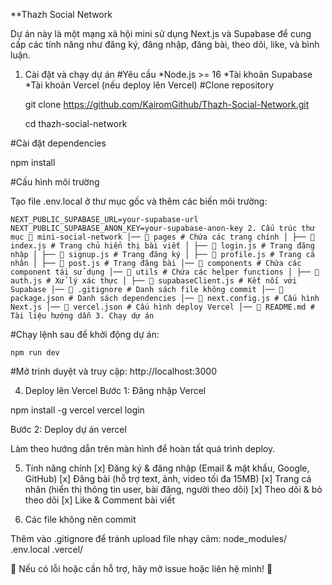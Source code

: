 **Thazh Social Network

Dự án này là một mạng xã hội mini sử dụng Next.js và Supabase để cung cấp các tính năng như đăng ký, đăng nhập, đăng bài, theo dõi, like, và bình luận.

1. Cài đặt và chạy dự án 
 #Yêu cầu 
  *Node.js >= 16 
  *Tài khoản Supabase 
  *Tài khoản Vercel (nếu deploy lên Vercel) 
 #Clone repository

   git clone https://github.com/KairomGithub/Thazh-Social-Network.git

   cd thazh-social-network
   
 #Cài đặt dependencies

   npm install
   
 #Cấu hình môi trường 

   Tạo file .env.local ở thư mục gốc và thêm các biến môi trường:

    NEXT_PUBLIC_SUPABASE_URL=your-supabase-url NEXT_PUBLIC_SUPABASE_ANON_KEY=your-supabase-anon-key 2. Cấu trúc thư mục 📁 mini-social-network │── 📁 pages # Chứa các trang chính │ ├── 📄 index.js # Trang chủ hiển thị bài viết │ ├── 📄 login.js # Trang đăng nhập │ ├── 📄 signup.js # Trang đăng ký │ ├── 📄 profile.js # Trang cá nhân │ ├── 📄 post.js # Trang đăng bài │── 📁 components # Chứa các component tái sử dụng │── 📁 utils # Chứa các helper functions │ ├── 📄 auth.js # Xử lý xác thực │ ├── 📄 supabaseClient.js # Kết nối với Supabase │── 📄 .gitignore # Danh sách file không commit │── 📄 package.json # Danh sách dependencies │── 📄 next.config.js # Cấu hình Next.js │── 📄 vercel.json # Cấu hình deploy Vercel │── 📄 README.md # Tài liệu hướng dẫn 3. Chạy dự án 

 #Chạy lệnh sau để khởi động dự án:

    npm run dev 

 #Mở trình duyệt và truy cập: http://localhost:3000

4. Deploy lên Vercel 
Bước 1: Đăng nhập Vercel

npm install -g vercel vercel login 

Bước 2: Deploy dự án vercel 

Làm theo hướng dẫn trên màn hình để hoàn tất quá trình deploy.

5. Tính năng chính 
 [x] Đăng ký & đăng nhập (Email & mật khẩu, Google, GitHub) 
 [x] Đăng bài (hỗ trợ text, ảnh, video tối đa 15MB) 
 [x] Trang cá nhân (hiển thị thông tin user, bài đăng, người theo dõi)
 [x] Theo dõi & bỏ theo dõi [x] Like & Comment bài viết 

6. Các file không nên commit 

 Thêm vào .gitignore để tránh upload file nhạy cảm:
 node_modules/ .env.local .vercel/ 

📌 Nếu có lỗi hoặc cần hỗ trợ, hãy mở issue hoặc liên hệ mình! 🚀

